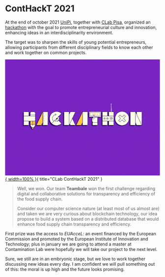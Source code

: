 # ContHackT 2021

At the end of october 2021 [UniPi](https://www.unipi.it/), together with [CLab Pisa](http://contaminationlab.unipi.it/), organized an [hackathon](https://www.unipi.it/index.php/component/k2/item/22305-la-sfida-degli-studenti-unipi-per-lo-sviluppo-sostenibile-si-conclude-con-quattro-idee-vincitrici?Itemid=637) with the goal to promote entrepreneurial culture and innovation, enhancing ideas in an interdisciplinarity environment.

The target was to sharpen the skills of young potential entrepreneurs, allowing participants from different disciplinary fields to know each other and work together on common projects.

[![](pics/hackathon.gif){ width=100% }](http://contaminationlab.unipi.it/conthackt-foodmobilitydigital/){ title="CLab ContHackT 2021" }

> Well, we won. Our team **Teambale** won the first challenge regarding digital and collaborative solutions for transparency and efficiency of the food supply chain.
>
> Consider our computer science nature (at least most of us almost are) and taken we are very curious about blockchain technology, our idea propose to build a system based on a distributed database that would enhance food supply chain transparency and efficiency.

First prize was the access to *EUAcceL*: an event financed by the European Commission and promoted by the European Institute of Innovation and Technology; plus in january we are going to attend a master at Contamination Lab were hopefully we will take our project to the next level.

Sure, we still are in an embryonic stage, but we love to work together discussing new ideas every day. I am confident we will pull something out of this: the moral is up high and the future looks promising.
